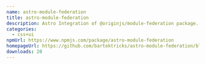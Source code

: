 ```yaml
---
name: astro-module-federation
title: astro-module-federation
description: Astro Integration of @originjs/module-federation package.
categories:
  - css+ui
npmUrl: https://www.npmjs.com/package/astro-module-federation
homepageUrl: https://github.com/bartektricks/astro-module-federation/blob/main/package/README.md
downloads: 20
---
```

